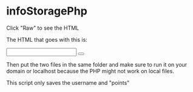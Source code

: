 # infoStoragePhp
Click "Raw" to see the HTML

The HTML that goes with this is:

<form mehod="POST" action="saveFile.php">
  <input name="username">
  <button type="submit"></button>
</form>

Then put the two files in the same folder and make sure to run it on your domain or localhost because the PHP might not work on local files.

This script only saves the username and "points"
